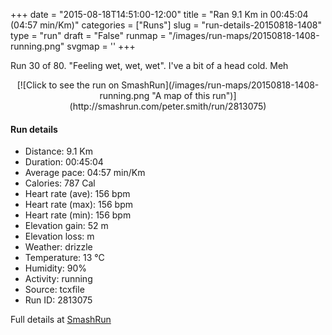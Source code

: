 +++
date = "2015-08-18T14:51:00-12:00"
title = "Ran 9.1 Km in 00:45:04 (04:57 min/Km)"
categories = ["Runs"]
slug = "run-details-20150818-1408"
type = "run"
draft = "False"
runmap = "/images/run-maps/20150818-1408-running.png"
svgmap = '<polyline points="0 52, 0 53, 1 55, 2 58, 3 58, 13 48, 14 47, 21 45, 27 47, 28 46, 30 44, 31 42, 33 41, 45 41, 49 42, 60 51, 67 54, 73 54, 78 53, 87 51, 91 48, 100 51, 98 50, 91 49, 87 51, 80 53, 75 54, 69 54, 65 53, 61 51, 54 46, 48 43, 36 41, 30 42, 30 43, 26 46, 22 44, 20 44, 12 48, 10 48, 11 48, 11 49">'
+++

Run 30 of 80. "Feeling wet, wet, wet". I've a bit of a head cold. Meh 



<!--more-->

<center>
[![Click to see the run on SmashRun](/images/run-maps/20150818-1408-running.png "A map of this run")](http://smashrun.com/peter.smith/run/2813075)
</center>

#### Run details

* Distance: 9.1 Km
* Duration: 00:45:04
* Average pace: 04:57 min/Km
* Calories: 787 Cal
* Heart rate (ave): 156 bpm
* Heart rate (max): 156 bpm
* Heart rate (min): 156 bpm
* Elevation gain: 52 m
* Elevation loss:  m
* Weather: drizzle
* Temperature: 13 &deg;C
* Humidity: 90%
* Activity: running
* Source: tcxfile
* Run ID: 2813075

Full details at [SmashRun](http://smashrun.com/peter.smith/run/2813075)